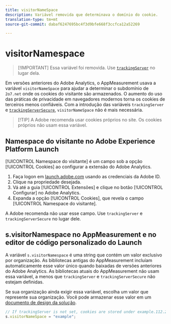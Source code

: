 ```yaml
---
title: visitorNameSpace
description: Variável removida que determinava o domínio do cookie.
translation-type: tm+mt
source-git-commit: dabaf6247695bc4f3d9bfe668f3ccfca12a52269

---
```



# visitorNamespace

>[!IMPORTANT] Essa variável foi removida. Use [`trackingServer`](trackingserver.md) no lugar dela.

Em versões anteriores do Adobe Analytics, o AppMeasurement usava a variável `visitorNameSpace` para ajudar a determinar o subdomínio de `2o7.net` onde os cookies do visitante são armazenados. O aumento do uso das práticas de privacidade em navegadores modernos torna os cookies de terceiros menos confiáveis. Com a introdução das variáveis `trackingServer` e [`trackingServerSecure`](trackingserversecure.md), `visitorNameSpace` não é mais necessária.

>[!TIP] A Adobe recomenda usar cookies próprios no site. Os cookies próprios não usam essa variável.

## Namespace do visitante no Adobe Experience Platform Launch

[!UICONTROL Namespace do visitante] é um campo sob a opção [!UICONTROL Cookies] ao configurar a extensão do Adobe Analytics.

1. Faça logon em [launch.adobe.com](https://launch.adobe.com) usando as credenciais da Adobe ID.
2. Clique na propriedade desejada.
3. Vá até a guia [!UICONTROL Extensões] e clique no botão [!UICONTROL Configurar] no Adobe Analytics.
4. Expanda a opção [!UICONTROL Cookies], que revela o campo [!UICONTROL Namespace do visitante].

A Adobe recomenda não usar esse campo. Use `trackingServer` e `trackingServerSecure` no lugar dele.

## s.visitorNamespace no AppMeasurement e no editor de código personalizado do Launch

A variável `s.visitorNamespace` é uma string que contém um valor exclusivo por organização. As bibliotecas antigas do AppMeasurement incluíam automaticamente esse valor único quando baixadas de versões anteriores do Adobe Analytics. As bibliotecas atuais do AppMeasurement não usam essa variável, a menos que `trackingServer` e `trackingServerSecure` não estejam definidas.

Se sua organização ainda exigir essa variável, escolha um valor que represente sua organização. Você pode armazenar esse valor em um [documento de design da solução](../../prepare/solution-design.md).

```js
// If trackingServer is not set, cookies are stored under example.112.2o7.net
s.visitorNameSpace = "example";
```
